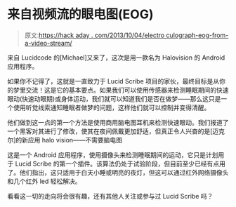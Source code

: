 # 来自视频流的眼电图(EOG)

> 原文:[https://hack aday . com/2013/10/04/electro culograph-eog-from-a-video-stream/](https://hackaday.com/2013/10/04/electrooculograph-eog-from-a-video-stream/)

来自 Lucidcode 的[Michael]又来了，这次是用一款名为 Halovision 的 Android 应用程序。

如果你不记得了，这就是一直致力于 Lucid Scribe 项目的家伙，最终目标是从你的梦里交流！这是它的基本要点。如果我们可以使用传感器来检测睡眠期间的快速眼动(快速动眼期)或身体运动，我们就可以知道我们是否在做梦——那么这只是一个使用听觉线索通知睡眠者做梦的问题，这样他们就可以控制并变得清醒。

他们做到这一点的第一个方法是使用商用脑电图耳机来检测快速眼动。我们报道了一个黑客对其进行了修改，使其在夜间佩戴更加舒适，但真正令人兴奋的是[迈克尔]的新应用 halo vision——不需要脑电图

这是一个 Android 应用程序，使用摄像头来检测睡眠期间的运动，它只是计划用于 Lucid Scribe 的第一个插件。该算法仍处于试验阶段，但目前至少已经有点用了。他们指出，这只适用于白天小睡或明亮的夜灯，但这可以通过红外网络摄像头和几个红外 led 轻松解决。

看看这一切的走向将会很有趣，还有其他人关注或参与过 Lucid Scribe 吗？